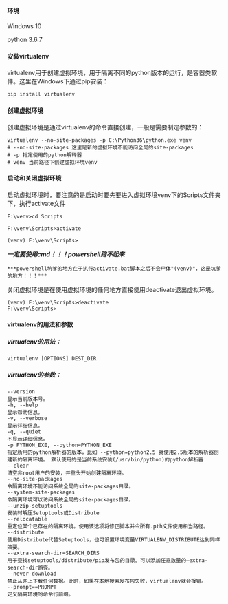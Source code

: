 #### 环境

Windows 10

python 3.6.7

#### 安装virtualenv

virtualenv用于创建虚拟环境，用于隔离不同的python版本的运行，是容器类软件。这里在Windows下通过pip安装：

```
pip install virtualenv
```

#### 创建虚拟环境

创建虚拟环境是通过virtualenv的命令直接创建，一般是需要制定参数的：

```
virtualenv --no-site-packages -p C:\Python36\python.exe venv
# --no-site-packages 这里是新的虚拟环境不能访问全局的site-packages
# -p 指定使用的python解释器
# venv 当前路径下创建虚拟环境venv
```

#### 启动和关闭虚拟环境

启动虚拟环境时，要注意的是启动时要先要进入虚拟环境venv下的Scripts文件夹下，执行activate文件

```
F:\venv>cd Scripts

F:\venv\Scripts>activate

(venv) F:\venv\Scripts>
```

***一定要使用cmd！！！powershell跑不起来***

```
***powershell坑爹的地方在于执行activate.bat脚本之后不会尸体"(venv)"，这是坑爹的地方！！！***
```

关闭虚拟环境是在使用虚拟环境的任何地方直接使用deactivate退出虚拟环境。

```
(venv) F:\venv\Scripts>deactivate
F:\venv\Scripts>
```

#### virtualenv的用法和参数

##### virtualenv的用法：

```
virtualenv [OPTIONS] DEST_DIR
```

##### virtualenv的参数：

```
--version
显示当前版本号。
-h, --help
显示帮助信息。
-v, --verbose
显示详细信息。
-q, --quiet
不显示详细信息。
-p PYTHON_EXE, --python=PYTHON_EXE
指定所用的python解析器的版本，比如 --python=python2.5 就使用2.5版本的解析器创建新的隔离环境。 默认使用的是当前系统安装(/usr/bin/python)的python解析器
--clear
清空非root用户的安装，并重头开始创建隔离环境。
--no-site-packages
令隔离环境不能访问系统全局的site-packages目录。
--system-site-packages
令隔离环境可以访问系统全局的site-packages目录。
--unzip-setuptools
安装时解压Setuptools或Distribute
--relocatable
重定位某个已存在的隔离环境。使用该选项将修正脚本并令所有.pth文件使用相当路径。
--distribute
使用Distribute代替Setuptools，也可设置环境变量VIRTUALENV_DISTRIBUTE达到同样效要。
--extra-search-dir=SEARCH_DIRS
用于查找setuptools/distribute/pip发布包的目录。可以添加任意数量的–extra-search-dir路径。
--never-download
禁止从网上下载任何数据。此时，如果在本地搜索发布包失败，virtualenv就会报错。
--prompt==PROMPT
定义隔离环境的命令行前缀。
```
